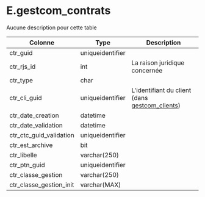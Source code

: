 # E.gestcom_contrats

Aucune description pour cette table

Colonne|Type|Description
---|---|---
ctr_guid|uniqueidentifier|
ctr_rjs_id|int|La raison juridique concernée 
ctr_type|char|
ctr_cli_guid|uniqueidentifier|L'identifiant du client (dans [gestcom_clients](generated_gestcom_clients.md)) 
ctr_date_creation|datetime|
ctr_date_validation|datetime|
ctr_ctc_guid_validation|uniqueidentifier|
ctr_est_archive|bit|
ctr_libelle|varchar(250)|
ctr_ptn_guid|uniqueidentifier|
ctr_classe_gestion|varchar(250)|
ctr_classe_gestion_init|varchar(MAX)|
